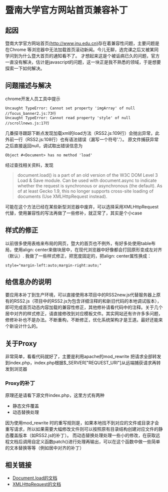 暨南大学官方网站首页兼容补丁
===================================

## 起因
暨南大学官方网站首页[(http://www.jnu.edu.cn)](http://www.jnu.edu.cn)存在着兼容性问题，主要问题是在Chrome 等浏览器中无法加载首页滚动新闻。今儿无聊，选完课之后又被某同学问到为什么暨大首页的通知看不了。
才想起来这是个被诟病已久的问题，官方一直没有解决，估计是javascript的问题，这一块正是我不熟悉的领域，于是想要探索一下如何解决。

## 问题描述与解决
chrome开发人员工具中提示

	Uncaught TypeError: Cannot set property 'imgArray' of null    //focus_banner2.js:73行
	Uncaught TypeError: Cannot read property 'style' of null    //scrollnews.js:17行

几番探寻跟踪下断点发现加载xml的load方法（RSS2.js:109行）会抛出异常，此外前一行（RSS2.js:108行）也有语法错误（漏写一个符号'.'）。
原文件捕获异常之后直接返回null，调试取出错误信息为

	Object #<Document> has no method 'load'

经过查找相关资料，发现

>document.load() is a part of an old version of the W3C DOM Level 3 Load & Save module. Can be used with document.async to indicate whether the request is synchronous or asynchronous (the default). As of at least Gecko 1.9, this no longer supports cross-site loading of documents (Use XMLHttpRequest instead).

可能在这个方法已经在某些新型浏览器中废弃，可以选择采用XMLHttpRequest代替，使用兼容性的写法再做了一些修补，就正常了，其实是个小case

## 样式的修正
以前很多使用表格来布局的网页，暨大的首页也不例外，有好多处使用table布局，使用align: center来做块居中，在现代浏览器中好像都会打回原形变成左对齐（默认）.
我做了一些样式修正，把宽度固定的，把align: center属性换成：

	style="margin-left:auto;margin-right:auto;"

## 给信息办的说明
要应用本补丁到生产环境，可以直接使用本项目中的RSS2new.js代替服务器上原有的RSS2.js（项目中的RSS2.js为包含详细注释的和新旧代码的本地调试版本），即可完成首页动态内容加载的兼容性修正，其他修补请看代码中的注释。关于几个居中对齐的样式修正，请直接修改到对应模板文件。其实网站还有许许多多问题，修修补补也不是办法。不断重构，不断修正，优化系统架构才是王道。最好还能来个新设计什么的。

## 关于Proxy
非常简单，看看代码就好了，主要是利用apache的mod_rewrite 把请求全部转发到index.php，index.php根据$_SERVER["REQUEST_URI"]从远端捕获请求再转发到浏览器

### Proxy的补丁
原理还是请看下源文件index.php，这里方式有两种

* 静态文件覆盖
* 动态替换处理

因为使用mod_rewrite	时的重写规则是，如果本地找不到对应的文件或目录才会重写请求，所以如果需要大幅修改文件则可以按照原有目录结构创建对应文件的静态覆盖版本（如RSS2.js的补丁）。
而动态替换处理处理一些小的修改，在获取远程文档后调用自定义函数patch()进行处理再输出，可以在这个函数中做一些简单的文本替换等等（例如居中对齐的补丁）

## 相关链接
* [Document.load的文档](https://developer.mozilla.org/en-US/docs/DOM/document.load)
* [XMLHttpRequest的文档](https://developer.mozilla.org/en-US/docs/DOM/XMLHttpRequest)

